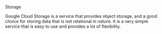 Storage

Google Cloud Storage is a service that provides object storage, and a good choice for storing data that is not relational in nature. It is a very simple service that is easy to use and provides a lot of flexibility.